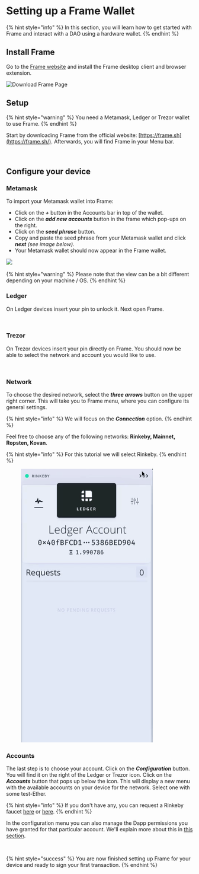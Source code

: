 # Setting up a Frame Wallet

{% hint style="info" %}
In this section, you will learn how to get started with Frame and interact with a DAO using a hardware wallet.
{% endhint %}

## **Install Frame**

Go to the [Frame website](https://frame.sh/) and install the Frame desktop client and browser extension.

![Download Frame Page](https://d33v4339jhl8k0.cloudfront.net/docs/assets/5c98a4fe0428633d2cf3fcf7/images/5d8bcfb504286364bc8f9089/file-RW9LeLOUHS.png)

## Setup

{% hint style="warning" %}
You need a Metamask, Ledger or Trezor wallet to use Frame.
{% endhint %}

Start by downloading Frame from the official website: [https://frame.sh](https://frame.sh/). Afterwards, you will find Frame in your Menu bar.

<figure><img src="../../../../../.gitbook/assets/frame-intro (1).gif" alt=""><figcaption></figcaption></figure>

## Configure your device <a href="#configure-your-device" id="configure-your-device"></a>

### **Metamask**

To import your Metamask wallet into Frame:

* Click on the _**+**_ button in the Accounts bar in top of the wallet.
* Click on the _**add new accounts**_ button in the frame which pop-ups on the right.
* Click on the _**seed phrase**_ button.
* Copy and paste the seed phrase from your Metamask wallet and click _**next** (see image below)._
* Your Metamask wallet should now appear in the Frame wallet.

![](<../../../../../.gitbook/assets/Screenshot 2022-02-23 at 17.04.36.png>)

{% hint style="warning" %}
Please note that the view can be a bit different depending on your machine / OS.
{% endhint %}

### **Ledger**

On Ledger devices insert your pin to unlock it. Next open Frame.

<figure><img src="../../../../../.gitbook/assets/frame-ledger.gif" alt=""><figcaption></figcaption></figure>

### **Trezor**

On Trezor devices insert your pin directly on Frame. You should now be able to select the network and account you would like to use.

<figure><img src="../../../../../.gitbook/assets/frame-trezor.gif" alt=""><figcaption></figcaption></figure>

### **Network**

To choose the desired network, select the _**three arrows**_ button on the upper right corner. This will take you to Frame menu, where you can configure its general settings.

{% hint style="info" %}
We will focus on the _**Connection**_ option.
{% endhint %}

Feel free to choose any of the following networks: **Rinkeby, Mainnet, Ropsten, Kovan**.

{% hint style="info" %}
For this tutorial we will select Rinkeby.
{% endhint %}

<figure><img src="../../../../../.gitbook/assets/frame-app-menu (1).gif" alt=""><figcaption></figcaption></figure>

### **Accounts**

The last step is to choose your account. Click on the _**Configuration**_ button. You will find it on the right of the Ledger or Trezor icon. Click on the _**Accounts**_ button that pops up below the icon. This will display a new menu with the available accounts on your device for the network. Select one with some test-Ether.

{% hint style="info" %}
If you don't have any, you can request a Rinkeby faucet [here](https://faucet.rinkeby.io/) or [here](https://faucets.chain.link/rinkeby).
{% endhint %}

In the configuration menu you can also manage the Dapp permissions you have granted for that particular account. We'll explain more about this in [this section](frame.md).

<figure><img src="../../../../../.gitbook/assets/frame-accounts.gif" alt=""><figcaption></figcaption></figure>

{% hint style="success" %}
You are now finished setting up Frame for your device and ready to sign your first transaction.
{% endhint %}
